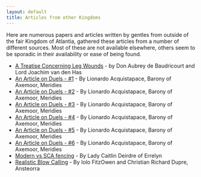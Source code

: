 ```yaml
---
layout: default
title: Articles from other Kingdoms
---
```


Here are numerous papers and articles written by gentles from outside of the fair Kingdom of Atlantia, gathered these articles from a number of different sources.  Most of these are not available elsewhere, others seem to be sporadic in their availability or ease of being found.

* [A Treatise Concerning Leg Wounds](treatise.htm) - by Don Aubrey de Baudricourt and Lord Joachim van den Has
* [An Article on Duels - #1](on_duels1.htm) - By Lionardo Acquistapace, Barony of Axemoor, Meridies
* [An Article on Duels - #2](on_duels2.htm) - By Lionardo Acquistapace, Barony of Axemoor, Meridies
* [An Article on Duels - #3](on_duels3.htm) - By Lionardo Acquistapace, Barony of Axemoor, Meridies
* [An Article on Duels - #4](on_duels4.htm) - By Lionardo Acquistapace, Barony of Axemoor, Meridies
* [An Article on Duels - #5](on_duels5.htm) - By Lionardo Acquistapace, Barony of Axemoor, Meridies
* [An Article on Duels - #6](on_duels6.htm) - By Lionardo Acquistapace, Barony of Axemoor, Meridies
* [Modern vs SCA fencing](caitlin1.htm) - By Lady Caitlin Deirdre of Errelyn
* [Realistic Blow Calling](blowcall.htm) - By Iolo FitzOwen and Christian Richard Dupre, Ansteorra
